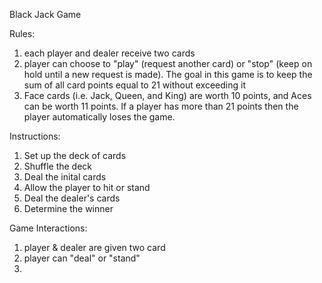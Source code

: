 Black Jack Game

Rules:

1. each player and dealer receive two cards
2. player can choose to "play" (request another card) or "stop" (keep on hold until a new request is made). The goal in this game is to keep the sum of all card points equal to 21 without exceeding it
3. Face cards (i.e. Jack, Queen, and King) are worth 10 points, and Aces can be worth 11 points. If a player has more than 21 points then the player automatically loses the game.

Instructions:

1. Set up the deck of cards
2. Shuffle the deck
3. Deal the inital cards
4. Allow the player to hit or stand
5. Deal the dealer's cards
6. Determine the winner

Game Interactions:

1. player & dealer are given two card
2. player can "deal" or "stand"
3.
